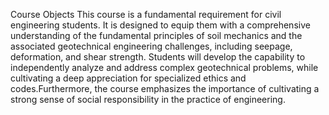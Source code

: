 Course Objects
This course is a fundamental requirement for civil engineering students. It is designed to equip them with a comprehensive understanding of the fundamental principles of soil mechanics and the associated geotechnical engineering challenges, including seepage, deformation, and shear strength. Students will develop the capability to independently analyze and address complex geotechnical problems, while cultivating a deep appreciation for specialized ethics and codes.Furthermore, the course emphasizes the importance of cultivating a strong sense of social responsibility in the practice of engineering.
